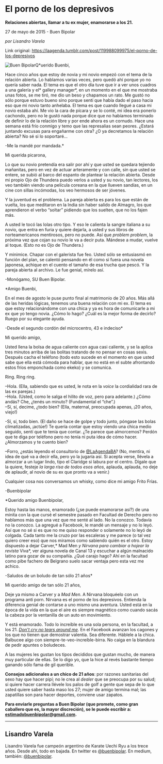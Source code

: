# El porno de los depresivos

**Relaciones abiertas, llamar a tu ex mujer, enamorarse a los 21.**

27 de mayo de 2015 - Buen Bipolar

_por Lisandro Varela_

Link original: https://laagenda.tumblr.com/post/119988099975/el-porno-de-los-depresivos

![Buen Bipolar](https://64.media.tumblr.com/3238f19b0d3b34c6a13ed70d59627f4d/9b74984b60c60de5-d9/s500x750/1417777f8d655160afe3667a3051bb0ae1c00c92.jpg)Q*uerido Buenbi,  


Hace cinco años que estoy de novia y mi novio empezó con el tema de la relación abierta. Lo hablamos varias veces, pero quedó ahí porque yo no quería saber nada. El tema es que el otro día tuve que ir a ver unos cuadros a una galería y el* gallery manager*, en un momento en el que me mostraba unas fotos, se me tiró, me dio un beso y chapamos un rato. Me gustó no sólo porque estuvo bueno sino porque sentí que había dado el paso hacia eso que mi novio tanto anhelaba. El tema es que cuando llegué a casa mi novio estaba ahí. Me vio la cara de pícara y se lo conté, mi idea era ponerlo cachondo, pero no le gustó nada porque dice que no habíamos terminado de definir lo de la relación libre y por ende ahora es un cornudo. Hace una semana está frío conmigo y temo que las represalias sean peores. ¿Estará juntando excusas para engañarme con otra? ¿O ya decretamos la relación abierta? No sé si lo soportaré…  


-Me la mandé por mandada.*

Mi querida picarona,  

Lo que su novio pretendía era salir por ahí y que usted se quedara tejiendo mañanitas, pero en vez de actuar arteramente y con calle, sin que usted se entere, se subió al barco del espanto de plantear la relación abierta. Desde mi propio Ojo de Thundera puedo verlos a usted y su novio, tan lectores, los veo también viendo una película coreana en la que llueven sandías, en un cine con sillas incómodas, los veo hermosos de ser jóvenes. 

Y la juventud es el problema. La pareja abierta es para los que están de vuelta, los que meditaron en la India sin haber salido de Almagro, los que aprendieron el verbo “soltar” pidiendo que los suelten, que no los fajen más.

A usted le tocó las lolas otro tipo. Y eso le calienta la sangre italiana a su novio, que entra en furia y quiere dejarla, a usted y sus libros de norteamericanos mentirosos, pero no puede. Así que *problem problem*, la próxima vez que cojan su novio le va a decir puta. Mándese a mudar, vuelve al toque. (Esto no es Ojo de Thundera.)

Y minimice. Chapar con el galerista fue feo. Usted sólo se entusiasmó en función del plan, se calentó pensando en él como si fuera una novela japonesa, achique en el cuento el tamaño de esa trucha que pescó. Y la pareja abierta al archivo. Le fue genial, mírelo así.  


-Monógamo, SU Buen Bipolar.

*Amigo Buenbi,  


En el mes de agosto le puse punto final al matrimonio de 20 años. Más allá de las heridas lógicas, tenemos una buena relación con mi ex. El tema es que estoy relacionándome con una chica y ya es hora de comunicarle a mi ex que yo tengo novia. ¿Cómo lo hago? ¿Cuál es la mejor forma de decirlo? Ruego por su elegante ayuda.  

-Desde el segundo cordón del microcentro, 43 e indeciso*

Mi querido amigo,  


Usted llena la bolsa de agua caliente con agua casi caliente, y se la aplica tres minutos arriba de las bolitas tratando de no pensar en cosas sexis. Después cacha el teléfono (todo esto sucede en el momento en que usted sabe que ella está cómoda para hablar, que no está en el subte afrontando estos fríos emponchada como ekeko) y se comunica.

Ring. Ring ring.

–Hola. (Ella, sabiendo que es usted, le nota en la *voice* la cordialidad rara de las ex parejas.)  
–Hola. (Usted, como le salga el hilito de voz, pero para adelante.) ¿Cómo andás? Che, ¿tenés un minuto? (Fundamental el “che”.)  
–Sí, sí, decime, ¿todo bien? (Ella, maternal, preocupada apenas, ¡20 años, viejo!)

  
-Sí, sí, todo bien. (El daño se hace de golpe y todo junto, póngase las bolas climatizadas, ¡actúe!) Te quería contar que estoy viendo una chica medio seguido, sentí que te tenía que contar. ¿Te parece que almorcemos? Perdón que te diga por teléfono pero no tenía ni puta idea de cómo hacer. ¿Almorzamos y te cuento bien?

–Forro, ¿estás leyendo el consultorio de [@LaAgendaBA](https://twitter.com/laagendaba)? (No, mentira, ni idea de qué va a decir ella, pero yo la jugaría así. Si acepta verse, llévela a almorzar a un lugar lindo, tipo el Claridge si labura por el centro. Dígale que la quiere, festeje *la larga risa de todos esos años*, aplauda, aplauda, no deje de aplaudir, al novio de su ex que pronto va a venir.)

Cualquier cosa nos conversamos un whisky, como dice mi amigo Frito Frías.  


-Buenbipolar

*Querido amigo Buenbipolar,  


Estoy hasta las manos, enamorado (¿se puede enamorarse así?) de una minita con la que cursé el semestre pasado en Facultad de Derecho pero no hablamos más que una vez que me senté al lado. No la conozco. Todavía no la conozco. La agregué a Facebook, le mandé un mensaje y no lo leyó. Así que no sé si es que no me quiso responder o solamente no lo leyó de colgada. Cada tanto me la cruzo por las escaleras y me parece (o tal vez quiero creer eso) que nos miramos como sabiendo quién es el otro. Estoy dispuesto a dejar Carver,* Mad Men *y Nirvana para cambiar a hojear la revista* Viva*, ver alguna novela de Canal 13 y escuchar a algún malnacido latino para gozar de su compañía. ¿Qué carajo hago? Ahí en la facultad como pibe fachero de Belgrano suelo sacar ventaja pero esta vez me achico.  

-Saludos de un boludo de tan sólo 21 años*

Mi querido amigo de tan sólo 21 años,  


Deje ya mismo a Carver y a *Mad Men*. A Nirvana bloquéelo con un programa anti porn. Nirvana es el porno de los depresivos. Entienda la diferencia genial de contarse a uno mismo una aventura. Usted está en la época de la vida en la que el aire es siempre magnético como cuando sacás la cabeza por la ventanilla de un auto en movimiento.

Y está enamorado. Todo lo increíble es una sola persona, en la facultad, a los 21. *[Don’t cry no tears around me](https://youtu.be/_VrTSF-v8Vs)*. En el Facebook avanzan los cagones y los que no tienen que demostrar valentía. Sea diferente. Háblele a la chica. Balbucee algo con siempre-te-veo-increíble-birra. No caiga en la blandura de pedir apuntes o boludeces. 

A las mujeres les gustan los tipos decididos que gustan mucho, de manera muy particular de ellas. Se lo digo yo, que la hice al revés bastante tiempo ganando sólo fama de gil querible.

**Consejos adicionales a un chico de 21 años**: por razones sanitarias del sexo hay que hacer pipí; no le crea al *dealer* que se preocupa por su salud; si quiere hacer carrera llévele los palos de golf a gente que sepa de lo que usted quiere saber hasta maso los 27; mujer de amigo termina mal; las zapatillas son para hacer deportes, conviene usar zapatos.

  


**Para enviarle preguntas a Buen Bipolar (que promete, como gran caballero que es, la mayor discreción), se le puede escribir a: estimadobuenbipolar@gmail.com.**



---

 Lisandro Varela
----------------

 Lisandro Varela fue campeón argentino de Karate Uechi Ryu a los trece años. Desde ahí, todo en bajada. En twitter es [@buenbipolar](https://twitter.com/buenbipolar). En medium, también: [@buenbipolar](https://medium.com/@buenbipolar). 

